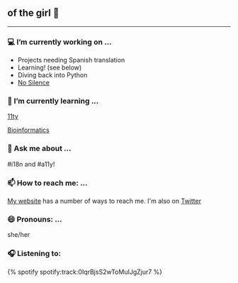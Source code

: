 ## of the girl 💖

---

### 💻 I’m currently working on ...
- Projects needing Spanish translation
- Learning! (see below)
- Diving back into Python
- [No Silence](https://nosilence.space/)

### 🌱 I’m currently learning ...
[11ty](https://www.11ty.dev/)

[Bioinformatics](https://www.coursera.org/learn/bioinformatics/home/welcome)

### 💬 Ask me about ...
#i18n and #a11y!

### 📫 How to reach me: ...
[My website](http://natalieastroud.com/) has a number of ways to reach me. I'm also on [Twitter](https://twitter.com/nataliecodes)

### 😄 Pronouns: ...
she/her

### 🎧 Listening to:
{% spotify spotify:track:0IqrBjsS2wToMuIJgZjur7 %}
